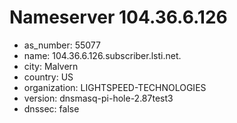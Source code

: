 # Nameserver 104.36.6.126

* as_number: 55077
* name: 104.36.6.126.subscriber.lsti.net.
* city: Malvern
* country: US
* organization: LIGHTSPEED-TECHNOLOGIES
* version: dnsmasq-pi-hole-2.87test3
* dnssec: false
